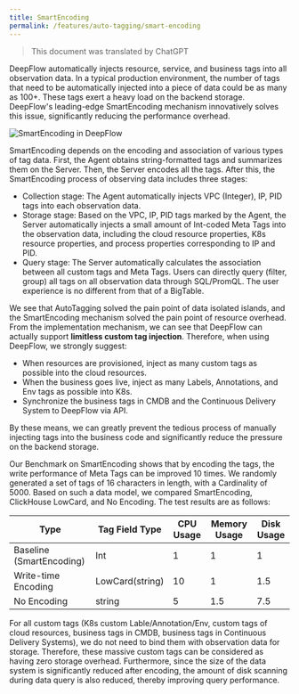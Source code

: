 ```yaml
---
title: SmartEncoding
permalink: /features/auto-tagging/smart-encoding
---
```


> This document was translated by ChatGPT

DeepFlow automatically injects resource, service, and business tags into all observation data. In a typical production environment, the number of tags that need to be automatically injected into a piece of data could be as many as 100+. These tags exert a heavy load on the backend storage. DeepFlow's leading-edge SmartEncoding mechanism innovatively solves this issue, significantly reducing the performance overhead.

![SmartEncoding in DeepFlow](https://yunshan-guangzhou.oss-cn-beijing.aliyuncs.com/pub/pic/202310096523b164952a5.png)

SmartEncoding depends on the encoding and association of various types of tag data. First, the Agent obtains string-formatted tags and summarizes them on the Server. Then, the Server encodes all the tags. After this, the SmartEncoding process of observing data includes three stages:

- Collection stage: The Agent automatically injects VPC (Integer), IP, PID tags into each observation data.
- Storage stage: Based on the VPC, IP, PID tags marked by the Agent, the Server automatically injects a small amount of Int-coded Meta Tags into the observation data, including the cloud resource properties, K8s resource properties, and process properties corresponding to IP and PID.
- Query stage: The Server automatically calculates the association between all custom tags and Meta Tags. Users can directly query (filter, group) all tags on all observation data through SQL/PromQL. The user experience is no different from that of a BigTable.

We see that AutoTagging solved the pain point of data isolated islands, and the SmartEncoding mechanism solved the pain point of resource overhead. From the implementation mechanism, we can see that DeepFlow can actually support **limitless custom tag injection**. Therefore, when using DeepFlow, we strongly suggest:

- When resources are provisioned, inject as many custom tags as possible into the cloud resources.
- When the business goes live, inject as many Labels, Annotations, and Env tags as possible into K8s.
- Synchronize the business tags in CMDB and the Continuous Delivery System to DeepFlow via API.

By these means, we can greatly prevent the tedious process of manually injecting tags into the business code and significantly reduce the pressure on the backend storage.

Our Benchmark on SmartEncoding shows that by encoding the tags, the write performance of Meta Tags can be improved 10 times. We randomly generated a set of tags of 16 characters in length, with a Cardinality of 5000. Based on such a data model, we compared SmartEncoding, ClickHouse LowCard, and No Encoding. The test results are as follows:

| Type | Tag Field Type | CPU Usage | Memory Usage | Disk Usage |
| ------------------------ | --------------- | --------- | ------------ | ---------- |
| Baseline (SmartEncoding) | Int | 1 | 1 | 1 |
| Write-time Encoding | LowCard(string) | 10 | 1 | 1.5 |
| No Encoding | string | 5 | 1.5 | 7.5 |

For all custom tags (K8s custom Lable/Annotation/Env, custom tags of cloud resources, business tags in CMDB, business tags in Continuous Delivery Systems), we do not need to bind them with observation data for storage. Therefore, these massive custom tags can be considered as having zero storage overhead. Furthermore, since the size of the data system is significantly reduced after encoding, the amount of disk scanning during data query is also reduced, thereby improving query performance.
